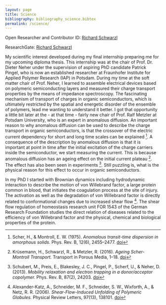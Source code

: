 ```yaml
---
layout: page
title: Science
bibliography: bibliography_science.bibtex
permalink: /science/
---
```


Open Researcher and Contributor ID: [Richard Schwarzl](http://orcid.org/0000-0003-0894-8552 "Richard Schwarzl")

ResearchGate: [Richard Schwarzl](https://www.researchgate.net/profile/Richard_Schwarzl "Richard Schwarzl")

My scientific interest developed during my final internship preparing me for my upcoming diploma thesis. This internship was at the chair of Prof. Dr. Dieter Neher under the supervision of aspiring PhD candidate Patrick Pingel, who is now an established researcher at Fraunhofer Institute for Applied Polymer Research (IAP) in Potsdam. During my time at the soft matter chair of Prof. Neher, I learned to assemble electrical devices based on polymeric semiconducting layers and measured their charge transport properties by the means of impedance spectroscopy. The fascinating mechanism of transport of charges in organic semiconductors, which is ultimately restricted by the spatial and energetic disorder of the ensemble of polymers, lead me wanting to understand it better. I got that opportunity a little bit later at the - at that time - fairly new chair of Prof. Ralf Metzler at Potsdam University, who is an expert in anomalous diffusion. An important reason to why anomalous diffusion can be used to describe the charge transport in organic semiconductors, is that the crossover of the electric current dependency for short and long time scales can be explained [^1]. A consequence of the description by anomalous diffusion is that it is important at point in time after the initial excitation of the charge carriers inside the semiconductor, we start measuring the current. This is because anomalous diffusion has an ageing effect on the initial current plateau [^2]. The effect has also been seen in experiments [^3]. Still puzzling is, what is the physical reason for this effect to occur in organic semiconductors.

In my PhD I started with Brownian dynamics including hydrodynamic interaction to describe the motion of von Willebrand factor, a large protein common in blood, that initiates the coagulation process at the site of injury. The activation as well as the degradation of von Willebrand factor is directly related to conformational changes due to increased shear flow [^4]. The shear flow regulation of homeostasis research unit FOR 1543 of the German Research Foundation studies the direct relation of diseases related to the efficiency of von Willebrand factor and the physical, chemical and biological properties of the protein.

[^1]: Scher, H., & Montroll, E. W. (1975). *Anomalous transit-time dispersion in amorphous solids.* Phys. Rev. B, 12(6), 2455–2477. [doi](http://doi.org/10.1103/PhysRevB.12.2455)
[^2]: Krüsemann, H., Schwarzl, R., & Metzler, R. (2016). *Ageing Scher-Montroll Transport.* Transport in Porous Media, 1–18. [doi](http://doi.org/10.1007/s11242-016-0686-y)
[^3]: Schubert, M., Preis, E., Blakesley, J. C., Pingel, P., Scherf, U., & Neher, D. (2013). *Mobility relaxation and electron trapping in a donor/acceptor copolymer.* Phys. Rev. B, 87(2), 24203. [doi](http://doi.org/10.1103/PhysRevB.87.024203)
[^4]: Alexander-Katz, A., Schneider, M. F., Schneider, S. W., Wixforth, A., & Netz, R. R. (2006). *Shear-Flow-Induced Unfolding of Polymeric Globules.* Physical Review Letters, 97(13), 138101. [doi](http://doi.org/10.1103/PhysRevLett.97.138101)
